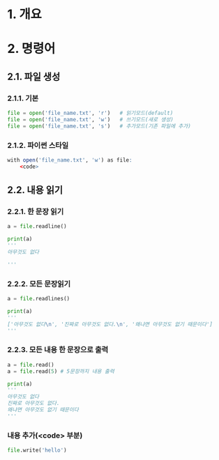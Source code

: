 # 1. 개요

# 2. 명령어

## 2.1. 파일 생성

### 2.1.1. 기본

```python
file = open('file_name.txt', 'r')	# 읽기모드(default)
file = open('file_name.txt', 'w')	# 쓰기모드(새로 생성)
file = open('file_name.txt', 's')	# 추가모드(기존 파일에 추가)
```

### 2.1.2. 파이썬 스타일

```R
with open('file_name.txt', 'w') as file:
	<code>
```

## 2.2. 내용 읽기

### 2.2.1. 한 문장 읽기

```python
a = file.readline()

print(a)
'''
아무것도 없다

'''
```

### 2.2.2. 모든 문장읽기

```python
a = file.readlines()

print(a)
'''
['아무것도 없다\n', '진짜로 아무것도 없다.\n', '왜냐면 아무것도 없기 때문이다']
'''
```

### 2.2.3. 모든 내용 한 문장으로 출력

```python
a = file.read()
a = file.read(5) # 5문장까지 내용 출력

print(a)
'''
아무것도 없다
진짜로 아무것도 없다.
왜냐면 아무것도 없기 때문이다
'''
```

### 내용 추가(\<code> 부분)

```python
file.write('hello')
```



